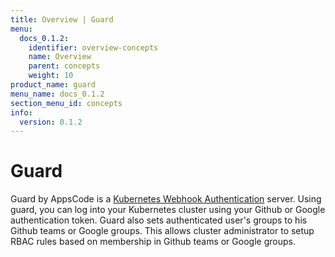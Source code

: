 ```yaml
---
title: Overview | Guard
menu:
  docs_0.1.2:
    identifier: overview-concepts
    name: Overview
    parent: concepts
    weight: 10
product_name: guard
menu_name: docs_0.1.2
section_menu_id: concepts
info:
  version: 0.1.2
---
```


# Guard

 Guard by AppsCode is a [Kubernetes Webhook Authentication](https://kubernetes.io/docs/admin/authentication/#webhook-token-authentication) server. Using guard, you can log into your Kubernetes cluster using your Github or Google authentication token. Guard also sets authenticated user's groups to his Github teams or Google groups. This allows cluster administrator to setup RBAC rules based on membership in Github teams or Google groups.
